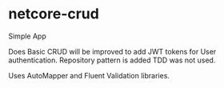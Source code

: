 # netcore-crud

Simple App

Does Basic CRUD will be improved to add JWT tokens for User authentication. Repository pattern is added TDD was not used.

Uses AutoMapper and Fluent Validation libraries.
